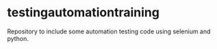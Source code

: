 # testingautomationtraining
Repository to include some automation testing code using selenium and python.
